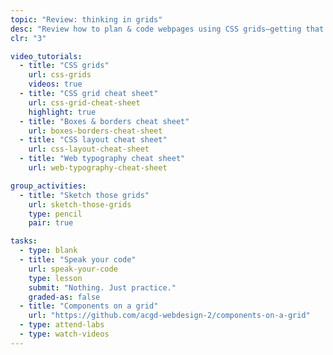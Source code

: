 ```yaml
---
topic: "Review: thinking in grids"
desc: "Review how to plan & code webpages using CSS grids—getting that code brain back in business."
clr: "3"

video_tutorials:
  - title: "CSS grids"
    url: css-grids
    videos: true
  - title: "CSS grid cheat sheet"
    url: css-grid-cheat-sheet
    highlight: true
  - title: "Boxes & borders cheat sheet"
    url: boxes-borders-cheat-sheet
  - title: "CSS layout cheat sheet"
    url: css-layout-cheat-sheet
  - title: "Web typography cheat sheet"
    url: web-typography-cheat-sheet

group_activities:
  - title: "Sketch those grids"
    url: sketch-those-grids
    type: pencil
    pair: true

tasks:
  - type: blank
  - title: "Speak your code"
    url: speak-your-code
    type: lesson
    submit: "Nothing. Just practice."
    graded-as: false
  - title: "Components on a grid"
    url: "https://github.com/acgd-webdesign-2/components-on-a-grid"
  - type: attend-labs
  - type: watch-videos
---
```

